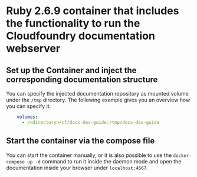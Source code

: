 # Ruby 2.6.9 container that includes the functionality to run the Cloudfoundry documentation webserver

## Set up the Container and inject the corresponding documentation structure

You can specify the injected documentation repository as mounted volume under the `/tmp` directory. The following example gives you an overview how you can specify it.
```yaml
    volumes:
      - /<directory>/cf/docs-dev-guide:/tmp/docs-dev-guide
```

## Start the container via the compose file

You can start the container manually, or it is also possible to use the `docker-compose up -d` command to run it inside the daemon mode and open the documentation inside your browser under `localhost:4567`. 
